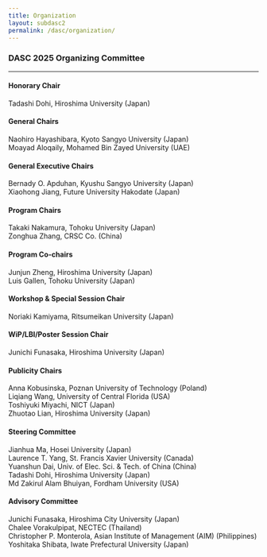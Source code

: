 ```yaml
---
title: Organization
layout: subdasc2
permalink: /dasc/organization/
---
```


<h3>DASC 2025 Organizing Committee</h3>
<hr/>

<h4>Honorary Chair</h4>
Tadashi Dohi, Hiroshima University (Japan)

<h4>General Chairs</h4>
Naohiro Hayashibara, Kyoto Sangyo University (Japan)<br>
Moayad Aloqaily, Mohamed Bin Zayed University (UAE)

<h4>General Executive Chairs</h4>
Bernady O. Apduhan, Kyushu Sangyo University (Japan)<br>
Xiaohong Jiang, Future University Hakodate (Japan)

<h4>Program Chairs</h4>
Takaki Nakamura, Tohoku University (Japan)<br>
Zonghua Zhang, CRSC Co. (China)

<h4>Program Co-chairs</h4>
Junjun Zheng, Hiroshima University (Japan)<br>
Luis Gallen, Tohoku University (Japan)

<h4>Workshop & Special Session Chair</h4>
Noriaki Kamiyama, Ritsumeikan University (Japan)

<h4>WiP/LBI/Poster Session Chair</h4>
Junichi Funasaka, Hiroshima University (Japan)

<h4>Publicity Chairs</h4>
Anna Kobusinska, Poznan University of Technology (Poland)<br/>
Liqiang Wang, University of Central Florida (USA)<br/>
Toshiyuki Miyachi, NICT (Japan)<br/>
Zhuotao Lian, Hiroshima University (Japan)

<h4>Steering Committee</h4>
Jianhua Ma, Hosei University (Japan)<br/>
Laurence T. Yang, St. Francis Xavier University (Canada)<br/>
Yuanshun Dai, Univ. of Elec. Sci. & Tech. of China (China)<br/>
Tadashi Dohi, Hiroshima University (Japan)<br/>
Md Zakirul Alam Bhuiyan, Fordham University (USA)

<h4>Advisory Committee</h4>
Junichi Funasaka, Hiroshima City University (Japan)<br/>
Chalee Vorakulpipat, NECTEC (Thailand)<br/>
Christopher P. Monterola, Asian Institute of Management (AIM) (Philippines)<br/>
Yoshitaka Shibata, Iwate Prefectural University (Japan)
